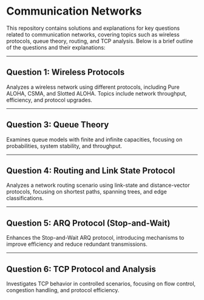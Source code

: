 # Communication Networks

This repository contains solutions and explanations for key questions related to communication networks, covering topics such as wireless protocols, queue theory, routing, and TCP analysis. Below is a brief outline of the questions and their explanations:

---

## Question 1: Wireless Protocols
Analyzes a wireless network using different protocols, including Pure ALOHA, CSMA, and Slotted ALOHA. Topics include network throughput, efficiency, and protocol upgrades.

---

## Question 3: Queue Theory
Examines queue models with finite and infinite capacities, focusing on probabilities, system stability, and throughput.

---

## Question 4: Routing and Link State Protocol
Analyzes a network routing scenario using link-state and distance-vector protocols, focusing on shortest paths, spanning trees, and edge classifications.

---

## Question 5: ARQ Protocol (Stop-and-Wait)
Enhances the Stop-and-Wait ARQ protocol, introducing mechanisms to improve efficiency and reduce redundant transmissions.

---

## Question 6: TCP Protocol and Analysis
Investigates TCP behavior in controlled scenarios, focusing on flow control, congestion handling, and protocol efficiency.


